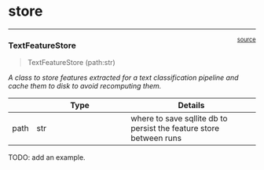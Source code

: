 # store


<!-- WARNING: THIS FILE WAS AUTOGENERATED! DO NOT EDIT! -->

------------------------------------------------------------------------

<a
href="https://github.com/polsci/textplumber/blob/main/textplumber/store.py#L16"
target="_blank" style="float:right; font-size:smaller">source</a>

### TextFeatureStore

>  TextFeatureStore (path:str)

*A class to store features extracted for a text classification pipeline
and cache them to disk to avoid recomputing them.*

<table>
<colgroup>
<col style="width: 9%" />
<col style="width: 38%" />
<col style="width: 52%" />
</colgroup>
<thead>
<tr>
<th></th>
<th><strong>Type</strong></th>
<th><strong>Details</strong></th>
</tr>
</thead>
<tbody>
<tr>
<td>path</td>
<td>str</td>
<td>where to save sqllite db to persist the feature store between
runs</td>
</tr>
</tbody>
</table>

TODO: add an example.
